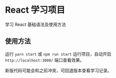 # React 学习项目

学习 React 基础语法及使用方法

## 使用方法

运行 `yarn start` 或 `npm run start` 运行项目，自动开启 `http://localhost:3000/` 端口查看效果。

新版代码可能会和之前冲突，可回退版本查看学习记录。